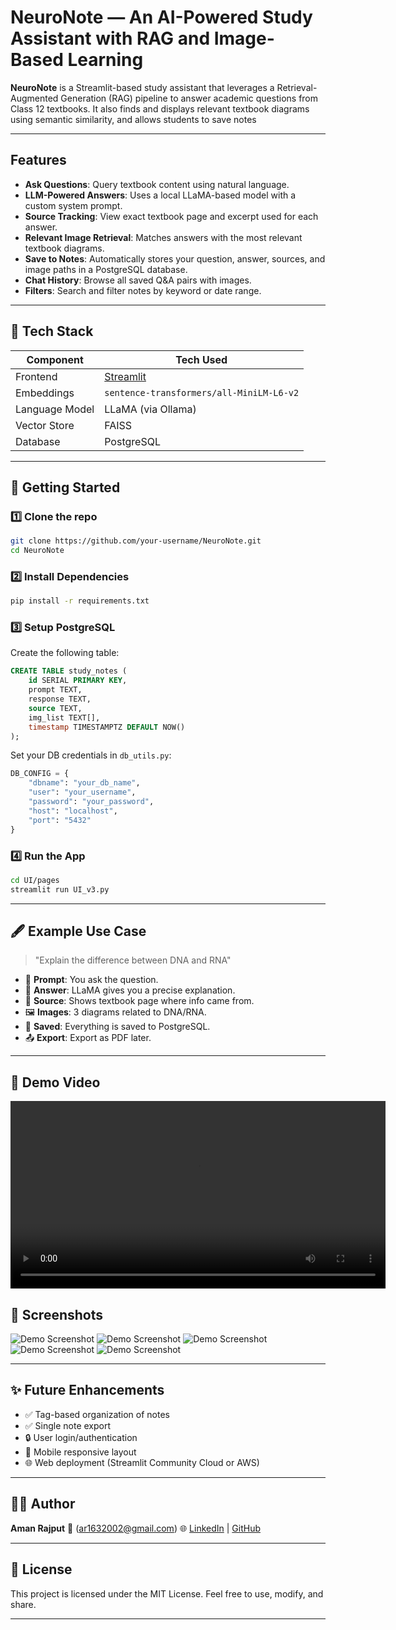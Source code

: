 

# NeuroNote — An AI-Powered Study Assistant with RAG and Image-Based Learning

**NeuroNote** is a Streamlit-based study assistant that leverages a Retrieval-Augmented Generation (RAG) pipeline to answer academic questions from Class 12 textbooks. It also finds and displays relevant textbook diagrams using semantic similarity, and allows students to save notes

---

##  Features

-  **Ask Questions**: Query textbook content using natural language.
-  **LLM-Powered Answers**: Uses a local LLaMA-based model with a custom system prompt.
-  **Source Tracking**: View exact textbook page and excerpt used for each answer.
-  **Relevant Image Retrieval**: Matches answers with the most relevant textbook diagrams.
-  **Save to Notes**: Automatically stores your question, answer, sources, and image paths in a PostgreSQL database.
-  **Chat History**: Browse all saved Q&A pairs with images.
-  **Filters**: Search and filter notes by keyword or date range.

---

## 🧱 Tech Stack

| Component            | Tech Used                                      |
|----------------------|------------------------------------------------|
| Frontend             | [Streamlit](https://streamlit.io/)             |
| Embeddings           | `sentence-transformers/all-MiniLM-L6-v2`       |
| Language Model       | LLaMA (via Ollama)                             |
| Vector Store         | FAISS                                           |
| Database             | PostgreSQL                                     |

---

## 🧪 Getting Started

### 1️⃣ Clone the repo

```bash
git clone https://github.com/your-username/NeuroNote.git
cd NeuroNote
```

### 2️⃣ Install Dependencies

```bash
pip install -r requirements.txt
```

### 3️⃣ Setup PostgreSQL

Create the following table:

```sql
CREATE TABLE study_notes (
    id SERIAL PRIMARY KEY,
    prompt TEXT,
    response TEXT,
    source TEXT,
    img_list TEXT[],
    timestamp TIMESTAMPTZ DEFAULT NOW()
);
```

Set your DB credentials in `db_utils.py`:

```python
DB_CONFIG = {
    "dbname": "your_db_name",
    "user": "your_username",
    "password": "your_password",
    "host": "localhost",
    "port": "5432"
}
```

### 4️⃣ Run the App

```bash
cd UI/pages
streamlit run UI_v3.py
```

---

## 🖋️ Example Use Case

> "Explain the difference between DNA and RNA"

* 💬 **Prompt**: You ask the question.
* 📘 **Answer**: LLaMA gives you a precise explanation.
* 📄 **Source**: Shows textbook page where info came from.
* 🖼️ **Images**: 3 diagrams related to DNA/RNA.
* 💾 **Saved**: Everything is saved to PostgreSQL.
* 📤 **Export**: Export as PDF later.

---

## 🔹 Demo Video

<video width="600" controls>
  <source src="video/demo_video.mp4" type="video/mp4">
  Your browser does not support the video tag.
</video>


## 📸 Screenshots

![Demo Screenshot](images/UI_1.jpeg)
![Demo Screenshot](images/UI_2.jpeg)
![Demo Screenshot](images/UI_3.jpeg)
![Demo Screenshot](images/Ref_1.jpeg)
![Demo Screenshot](images/Ref_2.jpeg)

---

## ✨ Future Enhancements

* ✅ Tag-based organization of notes
* ✅ Single note export
* 🔒 User login/authentication
* 📱 Mobile responsive layout
* 🌐 Web deployment (Streamlit Community Cloud or AWS)

---

## 🧑‍💻 Author

**Aman Rajput**
📧 \(ar1632002@gmail.com)
🌐 [LinkedIn](https://www.linkedin.com/in/aman-rajput-7a3a262a7/) | [GitHub](https://github.com/Aman-Rajput-dev)

---

## 📝 License

This project is licensed under the MIT License.
Feel free to use, modify, and share.

---